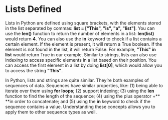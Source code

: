 # Lists Defined

Lists in Python are defined using square brackets, with the elements stored in the list separated by commas: **list = ["This", "is", "a", "list"]**. You can use the **len()** function to return the number of elements in a list: **len(list)** would return **4**. You can also use the **in** keyword to check if a list contains a certain element. If the element is present, it will return a True boolean. If the element is not found in the list, it will return False. For example, **"This" in list** would return True in our example. Similar to strings, lists can also use indexing to access specific elements in a list based on their position. You can access the first element in a list by doing **list[0]**, which would allow you to access the string **"This"**.

In Python, lists and strings are quite similar. They’re both examples of sequences of data. Sequences have similar properties, like:
(1) being able to iterate over them using **for loops**; 
(2) support indexing; 
(3) using the **len** function to find the length of the sequence; 
(4) using the plus operator +** **in order to concatenate; and 
(5) using the **in** keyword to check if the sequence contains a value. Understanding these concepts allows you to apply them to other sequence types as well.